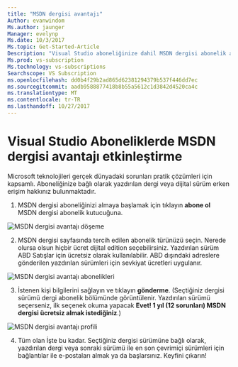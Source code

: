 ```yaml
---
title: "MSDN dergisi avantajı"
Author: evanwindom
Ms.author: jaunger
Manager: evelynp
Ms.date: 10/3/2017
Ms.topic: Get-Started-Article
Description: "Visual Studio aboneliğinize dahil MSDN dergisi abonelik almak kaydolun."
Ms.prod: vs-subscription
Ms.technology: vs-subscriptions
Searchscope: VS Subscription
ms.openlocfilehash: dd0b4f29b2ad865d62381294379b537f446dd7ec
ms.sourcegitcommit: aadb9588877418b8b55a5612c1d3842d4520ca4c
ms.translationtype: MT
ms.contentlocale: tr-TR
ms.lasthandoff: 10/27/2017
---
```

# <a name="activating-the-msdn-magazine-benefit-in-visual-studio-subscriptions"></a>Visual Studio Aboneliklerde MSDN dergisi avantajı etkinleştirme

Microsoft teknolojileri gerçek dünyadaki sorunları pratik çözümleri için kapsamlı.  Aboneliğinize bağlı olarak yazdırılan dergi veya dijital sürüm erken erişim hakkınız bulunmaktadır.  

1.  MSDN dergisi aboneliğinizi almaya başlamak için tıklayın **abone ol** MSDN dergisi abonelik kutucuğuna. 

![MSDN dergisi avantajı döşeme](_img\vs-msdn\vs-msdn-tile.png)

2.  MSDN dergisi sayfasında tercih edilen abonelik türünüzü seçin.  Nerede olursa olsun hiçbir ücret dijital edition seçebilirsiniz.  Yazdırılan sürüm ABD Satışlar için ücretsiz olarak kullanılabilir.  ABD dışındaki adreslere gönderilen yazdırılan sürümleri için sevkiyat ücretleri uygulanır.  

![MSDN dergisi avantajı abonelikleri](_img\vs-msdn\vs-msdn-subs-page-resized.png)

3.  İstenen kişi bilgilerini sağlayın ve tıklayın **gönderme**.  (Seçtiğiniz dergisi sürümü dergi abonelik bölümünde görüntülenir.  Yazdırılan sürümü seçerseniz, ilk seçenek okuma yapacak **Evet!  1 yıl (12 sorunları) MSDN dergisi ücretsiz almak istediğiniz**.)

![MSDN dergisi avantajı profili](_img\vs-msdn\vs-msdn-profile.png)

4.  Tüm olan İşte bu kadar.  Seçtiğiniz dergisi sürümüne bağlı olarak, yazdırılan dergi veya sonraki sürümü ile en son çevrimiçi sürümleri için bağlantılar ile e-postaları almak ya da başlarsınız.  Keyfini çıkarın!
